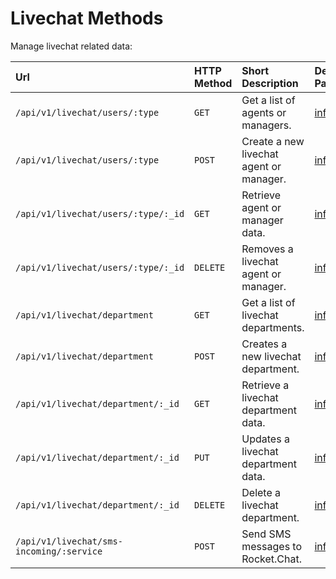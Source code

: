# Livechat Methods

Manage livechat related data:

| Url | HTTP Method | Short Description | Details Page |
| :--- | :--- | :--- | :--- |
| `/api/v1/livechat/users/:type` | `GET` | Get a list of agents or managers. | [info](users.md#list-agents-or-managers) |
| `/api/v1/livechat/users/:type` | `POST` | Create a new livechat agent or manager. | [info](users.md#register-new-agent-or-manager) |
| `/api/v1/livechat/users/:type/:_id` | `GET` | Retrieve agent or manager data. | [info](users.md#get-info-about-an-agent-or-manager) |
| `/api/v1/livechat/users/:type/:_id` | `DELETE` | Removes a livechat agent or manager. | [info](users.md#removes-an-agent-or-manager) |
| `/api/v1/livechat/department` | `GET` | Get a list of livechat departments. | [info](department.md#list-departments) |
| `/api/v1/livechat/department` | `POST` | Creates a new livechat department. | [info](department.md#register-a-new-department) |
| `/api/v1/livechat/department/:_id` | `GET` | Retrieve a livechat department data. | [info](department.md#get-info-about-a-deparment) |
| `/api/v1/livechat/department/:_id` | `PUT` | Updates a livechat department data. | [info](department.md#update-a-department) |
| `/api/v1/livechat/department/:_id` | `DELETE` | Delete a livechat department. | [info](department.md#removes-a-deparment) |
| `/api/v1/livechat/sms-incoming/:service` | `POST` | Send SMS messages to Rocket.Chat. | [info](sms-incoming.md) |
